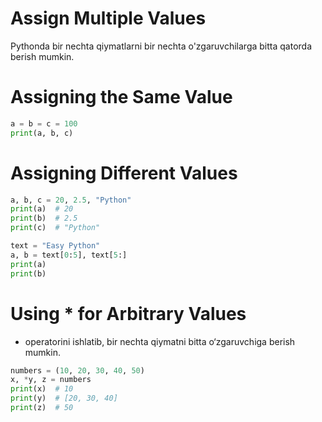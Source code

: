# Assign Multiple Values

Pythonda bir nechta qiymatlarni bir nechta o'zgaruvchilarga bitta qatorda berish mumkin.

# Assigning the Same Value

```python
a = b = c = 100
print(a, b, c)
```

# Assigning Different Values

```python
a, b, c = 20, 2.5, "Python"
print(a)  # 20
print(b)  # 2.5
print(c)  # "Python"
```

```python
text = "Easy Python"
a, b = text[0:5], text[5:]
print(a)
print(b)
```

# Using * for Arbitrary Values

* operatorini ishlatib, bir nechta qiymatni bitta o‘zgaruvchiga berish mumkin.

```python
numbers = (10, 20, 30, 40, 50)
x, *y, z = numbers
print(x)  # 10
print(y)  # [20, 30, 40]
print(z)  # 50
```
